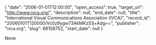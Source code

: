 {
  "date": "2006-01-01T12:00:00", 
  "open_access": true, 
  "target_url": "http://www.ivca.org/", 
  "description": null, 
  "end_date": null, 
  "title": "International Visual Communications Association (IVCA)", 
  "record_id": "20060101T120000/Vc0z9ygw73AkMKzS1j+Adg==", 
  "publisher": "ivca.org", 
  "slug": 66158752, 
  "start_date": null
}

None